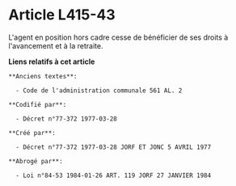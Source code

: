 # Article L415-43

L'agent en position hors cadre cesse de bénéficier de ses droits à l'avancement et à la retraite.

**Liens relatifs à cet article**

	**Anciens textes**:

	  - Code de l'administration communale 561 AL. 2

	**Codifié par**:

	  - Décret n°77-372 1977-03-28

	**Créé par**:

	  - Décret n°77-372 1977-03-28 JORF ET JONC 5 AVRIL 1977

	**Abrogé par**:

	  - Loi n°84-53 1984-01-26 ART. 119 JORF 27 JANVIER 1984
